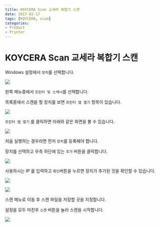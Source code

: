 ```yaml
---
title: KOYCERA Scan 교세라 복합기 스캔
date: 2017-02-17
tags: [KOYCERA, scan]
categories:
- Product
- Printer
---
```


# KOYCERA Scan 교세라 복합기 스캔

Windows 설정에서 `장치`를 선택합니다.

![](https://goo.gl/3nkyfb)

왼쪽 메뉴중에서 `프린터 및 스캐너`를 선택합니다.

목록중에서 스캔을 할 장치를 보면 `프린터 앱 열기` 항목이 있습니다.

![](https://goo.gl/g8X1Ma)

`프린터 앱 열기` 를 클릭하면 아래와 같은 화면을 볼 수 있습니다.

![](https://goo.gl/o5xBzD)

처음 실행하는 경우라면 먼저 `장치`를 등록해야 합니다.

장치를 선택하고 우측 하단에 있는 `추가` 버튼을 클릭합니다.

![](https://goo.gl/5q6fkH)

사용하시는 IP 를 입력하고 `확인`버튼을 누르면 장치가 추가된 것을 확인할 수 있습니다.

![](https://goo.gl/sUjuqz)

![](https://goo.gl/LksxeV)

스캔 메뉴로 이동 후 스캔 파일을 저장할 곳을 지정합니다.

설정을 모두 마친후 `스캔` 버튼을 눌러 스캔을 시작합니다.

![](https://goo.gl/Xp8dk9)
